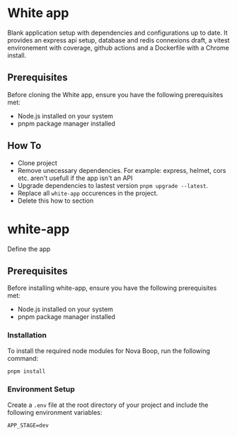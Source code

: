 # White app

Blank application setup with dependencies and configurations up to date. It provides an express api setup,
database and redis connexions draft, a vitest environement with coverage, github actions and a Dockerfile
with a Chrome install.

## Prerequisites

Before cloning the White app, ensure you have the following prerequisites met:

- Node.js installed on your system
- pnpm package manager installed

## How To

- Clone project
- Remove unecessary dependencies. For example: express, helmet, cors etc. aren't usefull if the app isn't an API
- Upgrade dependencies to lastest version `pnpm upgrade --latest`.
- Replace all `white-app` occurences in the project.
- Delete this how to section

# white-app

Define the app

## Prerequisites

Before installing white-app, ensure you have the following prerequisites met:

- Node.js installed on your system
- pnpm package manager installed

### Installation

To install the required node modules for Nova Boop, run the following command:

```sh
pnpm install
```

### Environment Setup

Create a `.env` file at the root directory of your project and include the following environment variables:

```
APP_STAGE=dev

```
